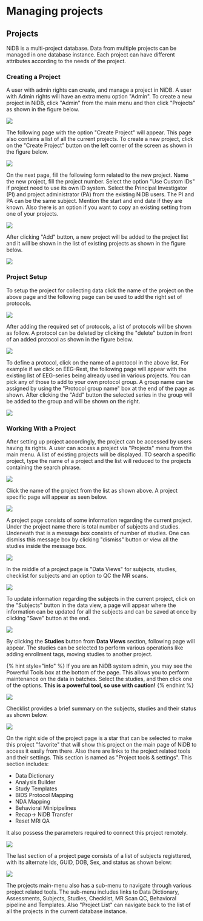 # Managing projects

## Projects

NiDB is a multi-project database. Data from multiple projects can be managed in one database instance. Each project can have different attributes according to the needs of the project.

### Creating a Project

A user with admin rights can create, and manage a project in NiDB. A user with Admin rights will have an extra menu option "Admin". To create a new project in NiDB, click "Admin" from the main menu and then click "Projects" as shown in the figure below.

![](https://user-images.githubusercontent.com/24811295/153896038-9f2f374b-eaba-4333-890c-62af47ece2cd.png)

The following page with the option "Create Project" will appear. This page also contains a list of all the current projects. To create a new project, click on the "Create Project" button on the left corner of the screen as shown in the figure below.

![](https://user-images.githubusercontent.com/24811295/153897601-4cef74fd-f0a7-40ac-9e8f-a7f9a2fbdbb1.png)

On the next page, fill the following form related to the new project. Name the new project, fill the project number. Select the option "Use Custom IDs" if project need to use its own ID system. Select the Principal Investigator (PI) and project administrator (PA) from the existing NiDB users. The PI and PA can be the same subject. Mention the start and end date if they are known. Also there is an option if you want to copy an existing setting from one of your projects.

![](https://user-images.githubusercontent.com/24811295/154157184-0ba2665d-b014-44ce-b231-dfdd27b77d40.png)

After clicking "Add" button, a new project will be added to the project list and it will be shown in the list of existing projects as shown in the figure below.

![](https://user-images.githubusercontent.com/24811295/154159860-50dc0c2e-f7b3-4f0d-91d1-62ce667a0c51.png)

### Project Setup

To setup the project for collecting data click the name of the project on the above page and the following page can be used to add the right set of protocols.

![](https://user-images.githubusercontent.com/24811295/154161565-d6bd03bc-b0d1-4f21-9757-b0b202a62b7a.png)

After adding the required set of protocols, a list of protocols will be shown as follow. A protocol can be deleted by clicking the "delete" button in front of an added protocol as shown in the figure below.

![](https://user-images.githubusercontent.com/24811295/154162653-484e7016-2ea7-4422-8e6a-c991b6463780.png)

To define a protocol, click on the name of a protocol in the above list. For example if we click on EEG-Rest, the following page will appear with the existing list of EEG-series being already used in various projects. You can pick any of those to add to your own protocol group. A group name can be assigned by using the "Protocol group name" box at the end of the page as shown. After clicking the "Add" button the selected series in the group will be added to the group and will be shown on the right.

![](https://user-images.githubusercontent.com/24811295/154166600-05780538-b187-4da1-8a46-5022ed3b6779.png)

### Working With a Project

After setting up project accordingly, the project can be accessed by users having its rights. A user can access a project via "Projects" menu from the main menu. A list of existing projects will be displayed. TO search a specific project, type the name of a project and the list will reduced to the projects containing the search phrase.

![](https://user-images.githubusercontent.com/24811295/154300643-1715e992-a15e-4866-a960-2da70145fdd5.png)

Click the name of the project from the list as shown above. A project specific page will appear as seen below.

![](https://user-images.githubusercontent.com/24811295/154773657-6225f1e8-9a2b-4a8a-9e53-185bba020d25.png)

A project page consists of some information regarding the current project. Under the project name there is total number of subjects and studies. Undeneath that is a message box consists of number of studies. One can dismiss this message box by clicking "dismiss" button or view all the studies inside the message box.

![](https://user-images.githubusercontent.com/24811295/155009550-45c4937e-001f-49f7-b93b-021ffffdf5d2.png)

In the middle of a project page is "Data Views" for subjects, studies, checklist for subjects and an option to QC the MR scans.

![](https://user-images.githubusercontent.com/24811295/155004114-15ac4229-09a7-436e-bdd1-7d4f953cd3dc.png)

To update information regarding the subjects in the current project, click on the "Subjects" button in the data view, a page will appear where the information can be updated for all the subjects and can be saved at once by clicking "Save" button at the end.

![](https://user-images.githubusercontent.com/24811295/155018127-f55d837c-02cd-4f17-b5c4-fb8c81fde42c.png)

By clicking the **Studies** button from **Data Views** section, following page will appear. The studies can be selected to perform various operations like adding enrollment tags, moving studies to another project.

{% hint style="info" %}
If you are an NiDB system admin, you may see the Powerful Tools box at the bottom of the page. This allows you to perform maintenance on the data in batches. Select the studies, and then click one of the options. **This is a powerful tool, so use with caution!**
{% endhint %}

![](https://user-images.githubusercontent.com/24811295/155020201-ce11cf60-0b50-4c57-8276-04ddc9b122a6.png)

Checklist provides a brief summary on the subjects, studies and their status as shown below.

![](https://user-images.githubusercontent.com/24811295/155039537-8b9f50f7-223f-4759-a8c1-a3dfbeba72d1.png)

On the right side of the project page is a star that can be selected to make this project "favorite" that will show this project on the main page of NiDB to access it easily from there. Also there are links to the project related tools and their settings. This section is named as "Project tools & settings". This section includes:

* Data Dictionary
* Analysis Builder
* Study Templates
* BIDS Protocol Mapping
* NDA Mapping
* Behavioral Minipipelines
* Recap-> NiDB Transfer
* Reset MRI QA

It also possess the parameters required to connect this project remotely.

![](https://user-images.githubusercontent.com/24811295/155005253-83266b98-f05b-4d39-8731-2c39a6dcc68b.png)

The last section of a project page consists of a list of subjects registtered, with its alternate Ids, GUID, DOB, Sex, and status as shown below:

![](https://user-images.githubusercontent.com/24811295/155011486-ce33311f-e3c2-40f0-855e-3a064b2307a3.png)

The projects main-menu also has a sub-menu to navigate through various project related tools. The sub-menu includes links to Data Dictionary, Assessments, Subjects, Studies, Checklist, MR Scan QC, Behavioral pipeline and Templates. Also "Project List" can navigate back to the list of all the projects in the current database instance.
